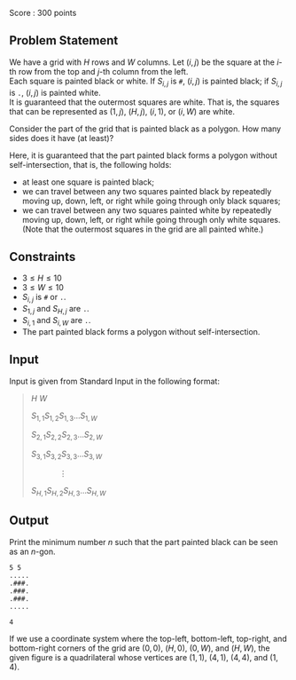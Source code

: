 Score : $300$ points

## Problem Statement

We have a grid with $H$ rows and $W$ columns. Let $(i, j)$ be the square at the $i$-th row from the top and $j$-th column from the left.<br>
Each square is painted black or white. If $S_{i, j}$ is `#`, $(i, j)$ is painted black; if $S_{i, j}$ is `.`, $(i, j)$ is painted white.<br>
It is guaranteed that the outermost squares are white. That is, the squares that can be represented as $(1, j)$, $(H, j)$, $(i, 1)$, or $(i, W)$ are white.

Consider the part of the grid that is painted black as a polygon. How many sides does it have (at least)? 

Here, it is guaranteed that the part painted black forms a polygon without self-intersection, that is, the following holds:

- at least one square is painted black;
- we can travel between any two squares painted black by repeatedly moving up, down, left, or right while going through only black squares;
- we can travel between any two squares painted white by repeatedly moving up, down, left, or right while going through only white squares. (Note that the outermost squares in the grid are all painted white.)

## Constraints

- $3 \le H \le 10$
- $3 \le W \le 10$
- $S_{i, j}$ is `#` or `.`.
- $S_{1, j}$ and $S_{H, j}$ are `.`.
- $S_{i, 1}$ and $S_{i, W}$ are `.`.
- The part painted black forms a polygon without self-intersection.

## Input

Input is given from Standard Input in the following format:

> $H$ $W$
> 
> $S_{1, 1} S_{1, 2} S_{1, 3} \dots S_{1, W}$
> 
> $S_{2, 1} S_{2, 2} S_{2, 3} \dots S_{2, W}$
> 
> $S_{3, 1} S_{3, 2} S_{3, 3} \dots S_{3, W}$
> 
> $\hspace{40pt} \vdots$
> 
> $S_{H, 1} S_{H, 2} S_{H, 3} \dots S_{H, W}$

## Output

Print the minimum number $n$ such that the part painted black can be seen as an $n$-gon.

```input1
5 5
.....
.###.
.###.
.###.
.....
```

```output1
4
```

If we use a coordinate system where the top-left, bottom-left, top-right, and bottom-right corners of the grid are $(0, 0)$, $(H, 0)$, $(0, W)$, and $(H, W)$, the given figure is a quadrilateral whose vertices are $(1, 1)$, $(4, 1)$, $(4, 4)$, and $(1, 4)$.